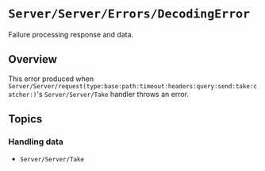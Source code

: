 # ``Server/Server/Errors/DecodingError``

Failure processing response and data.

## Overview

This error produced when ``Server/Server/request(type:base:path:timeout:headers:query:send:take:catcher:)``'s ``Server/Server/Take`` handler throws an error.

## Topics

### Handling data

- ``Server/Server/Take``
